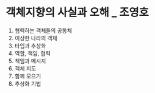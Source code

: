 # 객체지향의 사실과 오해 _ 조영호

1. 협력하는 객체들의 공동체
2. 이상한 나라의 객체
3. 타입과 추상화
4. 역할, 책임, 협력
5. 책임과 메시지
6. 객체 지도
7. 함께 모으기
8. 추상화 기법